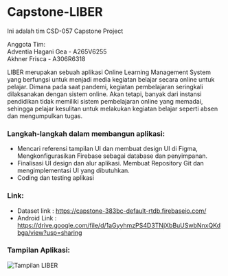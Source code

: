 # Capstone-LIBER

Ini adalah tim CSD-057  Capstone Project

Anggota Tim:</br>
Adventia Hagani Gea - A265V6255</br>
Akhner Frisca - A306R6318

LIBER merupakan sebuah aplikasi Online Learning Management System yang berfungsi untuk menjadi media kegiatan belajar secara online untuk pelajar. Dimana pada saat pandemi, kegiatan pembelajaran seringkali dilaksanakan dengan sistem online. Akan tetapi, banyak dari instansi pendidikan tidak memiliki sistem pembelajaran online yang memadai, sehingga pelajar kesulitan untuk melakukan kegiatan belajar seperti absen dan mengumpulkan tugas.

### Langkah-langkah dalam membangun aplikasi:</br>
*  Mencari referensi tampilan UI dan membuat design UI di Figma, 		Mengkonfigurasikan Firebase sebagai database dan penyimpanan.
*  Finalisasi UI design dan alur aplikasi. Membuat Repository Git dan mengimplementasi UI yang dibutuhkan.
*  Coding dan testing aplikasi

### Link: <br />
* Dataset link : https://capstone-383bc-default-rtdb.firebaseio.com/
* Android Link : https://drive.google.com/file/d/1aGyyhmzPS4D3TNjXbBuUSwbNnxQKdbga/view?usp=sharing

### Tampilan Aplikasi: <br />
![Tampilan LIBER](https://user-images.githubusercontent.com/79997087/147283466-c015a824-5487-48d7-bb7c-7c9f5a88e3e9.png)
